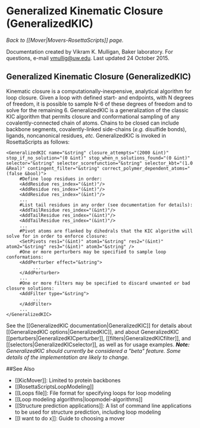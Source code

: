 # Generalized Kinematic Closure (GeneralizedKIC)
*Back to [[Mover|Movers-RosettaScripts]] page.*

Documentation created by Vikram K. Mulligan, Baker laboratory.  For questions, e-mail vmullig@uw.edu.  Last updated 24 October 2015.

## Generalized Kinematic Closure (GeneralizedKIC)

Kinematic closure is a computationally-inexpensive, analytical algorithm for loop closure.  Given a loop with defined start- and endpoints, with N degrees of freedom, it is possible to sample N-6 of these degrees of freedom and to solve for the remaining 6.  GeneralizedKIC is a generalization of the classic KIC algorithm that permits closure and conformational sampling of any covalently-connected chain of atoms.  Chains to be closed can include backbone segments, covalently-linked side-chains (_e.g._ disulfide bonds), ligands, noncanonical residues, _etc._  GeneralizedKIC is invoked in RosettaScripts as follows:
```
<GeneralizedKIC name="&string" closure_attempts="(2000 &int)" stop_if_no_solution="(0 &int)" stop_when_n_solutions_found="(0 &int)" selector="&string" selector_scorefunction="&string" selector_kbt="(1.0 &Real)" contingent_filter="&string" correct_polymer_dependent_atoms="(false &bool)">
     #Define loop residues in order:
     <AddResidue res_index="(&int)"/>
     <AddResidue res_index="(&int)"/>
     <AddResidue res_index="(&int)"/>
     ...
     #List tail residues in any order (see documentation for details):
     <AddTailResidue res_index="(&int)"/>
     <AddTailResidue res_index="(&int)"/>
     <AddTailResidue res_index="(&int)"/>
     ...
     #Pivot atoms are flanked by dihedrals that the KIC algorithm will solve for in order to enforce closure:
     <SetPivots res1="(&int)" atom1="&string" res2="(&int)" atom2="&string" res3="(&int)" atom3="&string" />
     #One or more perturbers may be specified to sample loop conformations:
     <AddPerturber effect="&string">
          ...
     </AddPerturber>
     ...
     #One or more filters may be specified to discard unwanted or bad closure solutions:
     <AddFilter type="&string">
          ...
     </AddFilter>
     ...
</GeneralizedKIC>
```
See the [[GeneralizedKIC documentation|GeneralizedKIC]] for details about [[GeneralizedKIC options|GeneralizedKIC]], and about GeneralizedKIC [[perturbers|GeneralizedKICperturber]], [[filters|GeneralizedKICfilter]], and [[selectors|GeneralizedKICselector]], as well as for usage examples.  _**Note:** GeneralizedKIC should currently be considered a "beta" feature.  Some details of the implementation are likely to change._


##See Also

* [[KicMover]]: Limited to protein backbones
* [[RosettaScriptsLoopModeling]]
* [[Loops file]]: File format for specifying loops for loop modeling
* [[Loop modeling algorithms|loopmodel-algorithms]]
* [[Structure prediction applications]]: A list of command line applications to be used for structure prediction, including loop modeling
* [[I want to do x]]: Guide to choosing a mover
